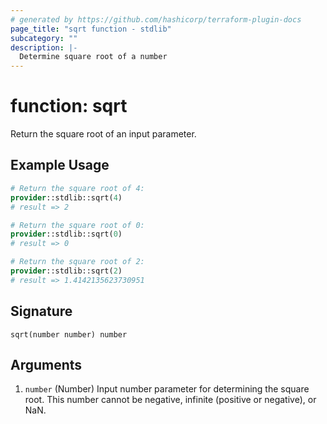 ```yaml
---
# generated by https://github.com/hashicorp/terraform-plugin-docs
page_title: "sqrt function - stdlib"
subcategory: ""
description: |-
  Determine square root of a number
---
```


# function: sqrt

Return the square root of an input parameter.

## Example Usage

```terraform
# Return the square root of 4:
provider::stdlib::sqrt(4)
# result => 2

# Return the square root of 0:
provider::stdlib::sqrt(0)
# result => 0

# Return the square root of 2:
provider::stdlib::sqrt(2)
# result => 1.4142135623730951
```

## Signature

<!-- signature generated by tfplugindocs -->
```text
sqrt(number number) number
```

## Arguments

<!-- arguments generated by tfplugindocs -->
1. `number` (Number) Input number parameter for determining the square root. This number cannot be negative, infinite (positive or negative), or NaN.

